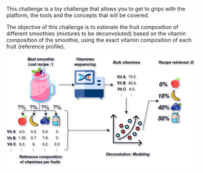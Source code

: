 This challenge is a toy challenge that allows you to get to grips with the platform, the tools and the concepts that will be covered.

The objective of this challenge is to estimate the fruit composition of different smoothies (mixtures to be deconvoluted) based on the vitamin composition of the smoothie, using the exact vitamin composition of each fruit (reference profile).


<img title="Exemple of decovolution" alt="Exemple of decovolution" src="https://raw.githubusercontent.com/bcm-uga/hadaca3/08d6c575e1c157ce9d67319487e6c64ffef8700a/phase-0-smoothie/bundle/decovo_intro.png" width="800" >
